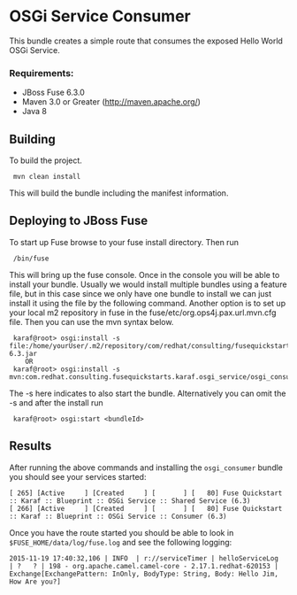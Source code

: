 OSGi Service Consumer
====================================
This bundle creates a simple route that consumes the exposed Hello World OSGi Service.

### Requirements:
 * JBoss Fuse 6.3.0
 * Maven 3.0 or Greater (http://maven.apache.org/)
 * Java 8

Building
-----------------------
To build the project.

     mvn clean install

This will build the bundle including the manifest information.

Deploying to JBoss Fuse
-----------------------

To start up Fuse browse to your fuse install directory. Then run

     /bin/fuse

This will bring up the fuse console. Once in the console you will be able to install your bundle. Usually we would install multiple bundles using a feature file, but in this case since we only have one bundle to install we can just install it using the file by the following command. Another option is to set up your local m2 repository in fuse in the fuse/etc/org.ops4j.pax.url.mvn.cfg file. Then you can use the mvn syntax below.

     karaf@root> osgi:install -s file:/home/yourUser/.m2/repository/com/redhat/consulting/fusequickstarts/karaf/osgi_service/osgi_consumer/6.3/osgi_consumer-6.3.jar
        OR
     karaf@root> osgi:install -s mvn:com.redhat.consulting.fusequickstarts.karaf.osgi_service/osgi_consumer/6.3

 The -s here indicates to also start the bundle.  Alternatively you can omit the -s and after the install run

     karaf@root> osgi:start <bundleId>

Results
-----------------------
After running the above commands and installing the `osgi_consumer` bundle you should see your services started:

	[ 265] [Active     ] [Created     ] [       ] [   80] Fuse Quickstart :: Karaf :: Blueprint :: OSGi Service :: Shared Service (6.3)
	[ 266] [Active     ] [Created     ] [       ] [   80] Fuse Quickstart :: Karaf :: Blueprint :: OSGi Service :: Consumer (6.3)


Once you have the route started you should be able to look in `$FUSE_HOME/data/log/fuse.log` and see the following logging:

	2015-11-19 17:40:32,106 | INFO  | r://serviceTimer | helloServiceLog   | ?   ? | 198 - org.apache.camel.camel-core - 2.17.1.redhat-620153 | Exchange[ExchangePattern: InOnly, BodyType: String, Body: Hello Jim, How Are you?]
